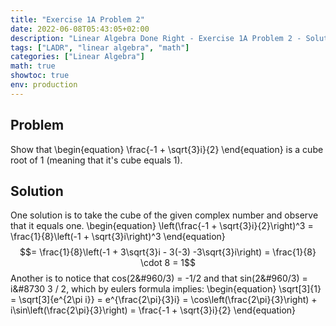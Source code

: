 ```yaml
---
title: "Exercise 1A Problem 2"
date: 2022-06-08T05:43:05+02:00
description: "Linear Algebra Done Right - Exercise 1A Problem 2 - Solution"
tags: ["LADR", "linear algebra", "math"]
categories: ["Linear Algebra"]
math: true
showtoc: true
env: production
---
```


## Problem
Show that
\begin{equation}
\frac{-1 + \sqrt{3}i}{2}
\end{equation}
is a cube root of 1 (meaning that it's cube equals 1).

## Solution
One solution is to take the cube of the given complex number and observe that
it equals one. 
\begin{equation}
\left(\frac{-1 + \sqrt{3}i}{2}\right)^3 = \frac{1}{8}\left(-1 + \sqrt{3}i\right)^3 
\end{equation}
$$= \frac{1}{8}\left(-1 + 3\sqrt{3}i - 3(-3) -3\sqrt{3}i\right) = \frac{1}{8} \cdot 8 = 1$$
Another is to notice that cos(2&#960/3) = -1/2 and that sin(2&#960/3) = i&#8730 3 / 2,
which by eulers formula implies:
\begin{equation}
   \sqrt[3]{1} = \sqrt[3]{e^{2\pi i}} = e^{\frac{2\pi}{3}i} = \cos\left(\frac{2\pi}{3}\right) + i\sin\left(\frac{2\pi}{3}\right) = \frac{-1 + \sqrt{3}i}{2}
\end{equation}



